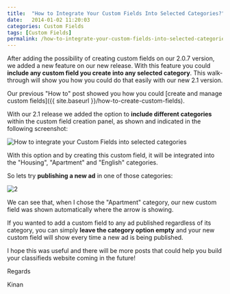 ```yaml
---
title:  "How to Integrate Your Custom Fields Into Selected Categories?"
date:   2014-01-02 11:20:03
categories: Custom Fields
tags: [Custom Fields]
permalink: /how-to-integrate-your-custom-fields-into-selected-categories/
---
```

After adding the possibility of creating custom fields on our 2.0.7 version, we added a new feature on our new release. With this feature you could **include any custom field you create into any selected category**. This walk-through will show you how you could do that easily with our new 2.1 version.

Our previous "How to" post showed you how you could [create and manage custom fields]({{ site.baseurl }}/how-to-create-custom-fields).

With our 2.1 release we added the option to **include different categories** within the custom field creation panel, as shown and indicated in the following screenshot:

![How to integrate your Custom Fields into selected categories](http://open-classifieds.com/wp-content/uploads/2014/01/How-to-integrate-your-Custom-Fields-into-selected-categories.png)

With this option and by creating this custom field, it will be integrated into the "Housing", "Apartment" and "English" categories.

So lets try **publishing a new ad** in one of those categories:

![2](http://open-classifieds.com/wp-content/uploads/2014/01/2.png)

We can see that, when I chose the "Apartment" category, our new custom field was shown automatically where the arrow is showing.

If you wanted to add a custom field to any ad published regardless of its category, you can simply **leave the category option empty** and your new custom field will show every time a new ad is being published.

I hope this was useful and there will be more posts that could help you build your classifieds website coming in the future!

Regards

Kinan

